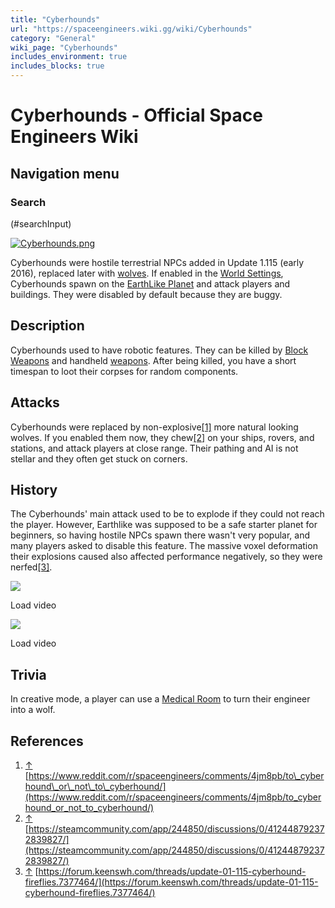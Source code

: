 ```yaml
---
title: "Cyberhounds"
url: "https://spaceengineers.wiki.gg/wiki/Cyberhounds"
category: "General"
wiki_page: "Cyberhounds"
includes_environment: true
includes_blocks: true
---
```


# Cyberhounds - Official Space Engineers Wiki

## Navigation menu

### Search

(#searchInput)

[![Cyberhounds.png](https://spaceengineers.wiki.gg/images/thumb/Cyberhounds.png/320px-Cyberhounds.png?886aa6)](https://spaceengineers.wiki.gg/wiki/File:Cyberhounds.png)

Cyberhounds were hostile terrestrial NPCs added in Update 1.115 (early 2016), replaced later with [wolves](https://spaceengineers.wiki.gg/wiki/Wolves "Wolves"). If enabled in the [World Settings](https://spaceengineers.wiki.gg/wiki/World_Settings "World Settings"), Cyberhounds spawn on the [EarthLike Planet](https://spaceengineers.wiki.gg/wiki/EarthLike_Planet "EarthLike Planet") and attack players and buildings. They were disabled by default because they are buggy.

## Description

Cyberhounds used to have robotic features. They can be killed by [Block Weapons](https://spaceengineers.wiki.gg/wiki/Block_Weapons "Block Weapons") and handheld [weapons](https://spaceengineers.wiki.gg/wiki/Character_Weapons "Character Weapons"). After being killed, you have a short timespan to loot their corpses for random components.

## Attacks

Cyberhounds were replaced by non-explosive[\[1\]](#cite_note-1) more natural looking wolves. If you enabled them now, they chew[\[2\]](#cite_note-2) on your ships, rovers, and stations, and attack players at close range. Their pathing and AI is not stellar and they often get stuck on corners.

## History

The Cyberhounds' main attack used to be to explode if they could not reach the player. However, Earthlike was supposed to be a safe starter planet for beginners, so having hostile NPCs spawn there wasn't very popular, and many players asked to disable this feature. The massive voxel deformation their explosions caused also affected performance negatively, so they were nerfed[\[3\]](#cite_note-3).

![](https://i.ytimg.com/vi/Jxg8UP0N6iE/hqdefault.jpg)

Load video

![](https://i.ytimg.com/vi/I7YV9khJTyE/hqdefault.jpg)

Load video

## Trivia

In creative mode, a player can use a [Medical Room](https://spaceengineers.wiki.gg/wiki/Medical_Room "Medical Room") to turn their engineer into a wolf.

## References

1.  [↑](#cite_ref-1 "Jump up") [https://www.reddit.com/r/spaceengineers/comments/4jm8pb/to\_cyberhound\_or\_not\_to\_cyberhound/](https://www.reddit.com/r/spaceengineers/comments/4jm8pb/to_cyberhound_or_not_to_cyberhound/)
2.  [↑](#cite_ref-2 "Jump up") [https://steamcommunity.com/app/244850/discussions/0/412448792372839827/](https://steamcommunity.com/app/244850/discussions/0/412448792372839827/)
3.  [↑](#cite_ref-3 "Jump up") [https://forum.keenswh.com/threads/update-01-115-cyberhound-fireflies.7377464/](https://forum.keenswh.com/threads/update-01-115-cyberhound-fireflies.7377464/)